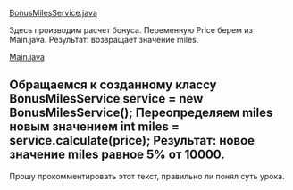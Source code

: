 [BonusMilesService.java](https://github.com/Lexx-Psi/Lec2.2-HW1-Miles2/blob/430e60d67db578f6e6c886d90f3ed065a876546d/BonusMilesService.java)

Здесь производим расчет бонуса. Переменную Price берем из Main.java. Результат: возвращает значение miles. 

[Main.java](https://github.com/Lexx-Psi/Lec2.2-HW1-Miles2/blob/430e60d67db578f6e6c886d90f3ed065a876546d/Main.java)

Обращаемся к созданному классу BonusMilesService service = new BonusMilesService();
Переопределяем miles новым значением int miles = service.calculate(price);
Результат: новое значение miles равное 5% от 10000. 
-------------
Прошу прокомментировать этот текст, правильно ли понял суть урока. 
